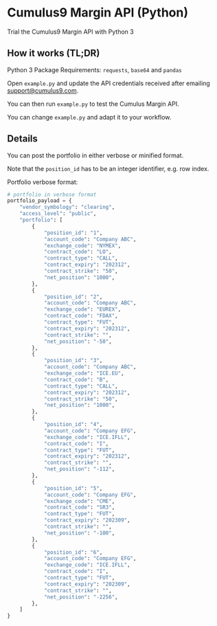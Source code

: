 # Cumulus9 Margin API (Python)

Trial the Cumulus9 Margin API with Python 3

## How it works (TL;DR)

Python 3 Package Requirements: `requests`, `base64` and `pandas`

Open `example.py` and update the API credentials received after emailing support@cumulus9.com.

You can then run `example.py` to test the Cumulus Margin API.

You can change `example.py` and adapt it to your workflow.

## Details

You can post the portfolio in either verbose or minified format.

Note that the `position_id` has to be an integer identifier, e.g. row index.

Portfolio verbose format:

```python
# portfolio in verbose format
portfolio_payload = {
    "vendor_symbology": "clearing",
    "access_level": "public",
    "portfolio": [
        {
            "position_id": "1",
            "account_code": "Company ABC",
            "exchange_code": "NYMEX",
            "contract_code": "LO",
            "contract_type": "CALL",
            "contract_expiry": "202312",
            "contract_strike": "50",
            "net_position": "1000",
        },
        {
            "position_id": "2",
            "account_code": "Company ABC",
            "exchange_code": "EUREX",
            "contract_code": "FDAX",
            "contract_type": "FUT",
            "contract_expiry": "202312",
            "contract_strike": "",
            "net_position": "-50",
        },
        {
            "position_id": "3",
            "account_code": "Company ABC",
            "exchange_code": "ICE.EU",
            "contract_code": "B",
            "contract_type": "CALL",
            "contract_expiry": "202312",
            "contract_strike": "50",
            "net_position": "1000",
        },
        {
            "position_id": "4",
            "account_code": "Company EFG",
            "exchange_code": "ICE.IFLL",
            "contract_code": "I",
            "contract_type": "FUT",
            "contract_expiry": "202312",
            "contract_strike": "",
            "net_position": "-112",
        },
        {
            "position_id": "5",
            "account_code": "Company EFG",
            "exchange_code": "CME",
            "contract_code": "SR3",
            "contract_type": "FUT",
            "contract_expiry": "202309",
            "contract_strike": "",
            "net_position": "-100",
        },
        {
            "position_id": "6",
            "account_code": "Company EFG",
            "exchange_code": "ICE.IFLL",
            "contract_code": "I",
            "contract_type": "FUT",
            "contract_expiry": "202309",
            "contract_strike": "",
            "net_position": "-2256",
        },
    ]
}
```
